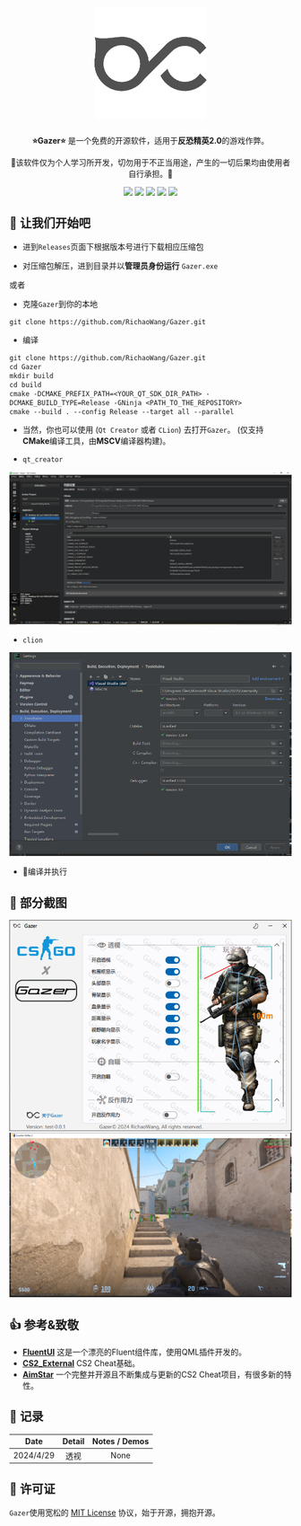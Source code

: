 <h1 align="center">
  <img src="doc/gazer_logo.png" alt="icon" style="width: 200px; height: 200px"><br>
</h1>

<p align="center">
  <b>⭐Gazer⭐</b> 是一个免费的开源软件，适用于<b>反恐精英2.0</b>的游戏作弊。
</p>

<p align="center">
  🚧该软件仅为个人学习所开发，切勿用于不正当用途，产生的一切后果均由使用者自行承担。🚧
</p>

<p align="center">
<a ><img src="https://img.shields.io/badge/Windows-pass-green"></a>
<a href="https://en.wikipedia.org/wiki/C%2B%2B"><img src="https://img.shields.io/badge/Language-c++-blue"></a>
<a href="https://en.wikipedia.org/wiki/QML"><img src="https://img.shields.io/badge/UI-qml-pink"></a>
<a href="https://store.steampowered.com/app/730/CounterStrike_2"><img src="https://img.shields.io/badge/Game-cs2-red"></a>
<a href="https://en.wikipedia.org/wiki/MIT_License"><img src="https://img.shields.io/badge/License-MIT-lightgreen"></a>
</p>

## 🦾 让我们开始吧

+ 进到`Releases`页面下根据版本号进行下载相应压缩包

+ 对压缩包解压，进到目录并以<b>管理员身份运行</b> `Gazer.exe`

或者

+ 克隆`Gazer`到你的本地

```SHELL
git clone https://github.com/RichaoWang/Gazer.git
```

+ 编译

```SHELL
git clone https://github.com/RichaoWang/Gazer.git
cd Gazer
mkdir build
cd build
cmake -DCMAKE_PREFIX_PATH=<YOUR_QT_SDK_DIR_PATH> -DCMAKE_BUILD_TYPE=Release -GNinja <PATH_TO_THE_REPOSITORY>
cmake --build . --config Release --target all --parallel
```

+ 当然，你也可以使用 (`Qt Creator` 或者 `CLion`) 去打开`Gazer`。 (仅支持 **CMake**编译工具，由**MSCV**编译器构建)。

* `qt_creator`

<div align=center>
  <img src="doc/qt_creator_project.png">
</div>

* `clion`

<div align=center>
  <img src="doc/clion_project.png">
</div>

+ 🔨编译并执行 

## 📸 部分截图

<div align=center>
  <img src="doc/p1.png">
</div>

<div align=center>
  <img src="doc/p2.png">
</div>

## 👍 参考&致敬

+ [**__FluentUI__**](https://github.com/zhuzichu520/FluentUI) 这是一个漂亮的Fluent组件库，使用QML插件开发的。
+ [**__CS2_External__**](https://github.com/TKazer/CS2_External) CS2 Cheat基础。
+ [**__AimStar__**](https://github.com/CowNowK/AimStar) 一个完整并开源且不断集成与更新的CS2 Cheat项目，有很多新的特性。

## 🧾 记录

|   Date    | Detail | Notes / Demos |
|:---------:|:------:|:-------------:|
| 2024/4/29 |   透视   |     None      |

## 🔐 许可证

`Gazer`使用宽松的 [MIT License](./LICENSE) 协议，始于开源，拥抱开源。